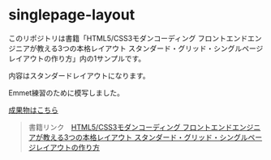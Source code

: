 # singlepage-layout

このリポジトリは書籍「HTML5/CSS3モダンコーディング フロントエンドエンジニアが教える3つの本格レイアウト スタンダード・グリッド・シングルページレイアウトの作り方」内の1サンプルです。

内容はスタンダードレイアウトになります。

Emmet練習のために模写しました。

[成果物はこちら](https://wc-sawada.github.io/singlepage-layout/)

> 書籍リンク　[HTML5/CSS3モダンコーディング フロントエンドエンジニアが教える3つの本格レイアウト スタンダード・グリッド・シングルページレイアウトの作り方](https://www.shoeisha.co.jp/book/detail/9784798141572)
